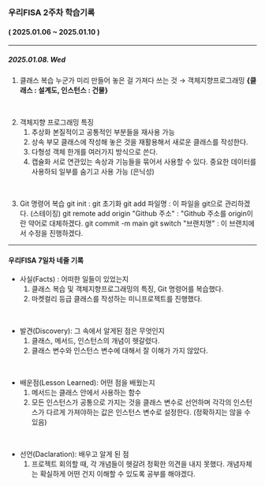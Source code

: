 ### 우리FISA 2주차 학습기록
#### ( 2025.01.06 ~ 2025.01.10 )
***
##### 2025.01.08. Wed
1. 클래스 복습
누군가 미리 만들어 놓은 걸 가져다 쓰는 것 → 객체지향프로그래밍
**{클래스 : 설계도, 인스턴스 : 건물}**
<br>

2. 객체지향 프로그래밍 특징
    1. 추상화
    본질적이고 공통적인 부분들을 재사용 가능
    2. 상속
    부모 클래스에 작성해 놓은 것을 재활용해서 새로운 클래스를 작성한다.
    3. 다형성
    객체 한개를 여러가지 방식으로 쓴다.
    4. 캡슐화
    서로 연관있는 속상과 기능들을 묶어서 사용할 수 있다.
    중요한 데이터를 사용하되 일부를 숨기고 사용 가능 (은닉성)
<br>

3. Git 명령어 복습
git init : git 초기화
git add 파일명 : 이 파일을 git으로 관리하겠다. (스테이징)
git remote add origin "Github 주소" : "Github 주소를 origin이란 약어로 대체하겠다.
git commit -m main
git switch "브랜치명" : 이 브랜치에서 수정을 진행하겠다. 


***
#### 우리FISA 7일차 네줄 기록

- 사실(Facts) : 어떠한 일들이 있었는지
    1. 클래스 복습 및 객체지향프로그래밍의 특징, Git 명령어를 복습했다.
    2. 마켓컬리 등급 클래스를 작성하는 미니프로젝트를 진행했다.

<br>

- 발견(Discovery): 그 속에서 알게된 점은 무엇인지
    1. 클래스, 메서드, 인스턴스의 개념이 헷갈렸다.
    2. 클래스 변수와 인스턴스 변수에 대해서 잘 이해가 가지 않았다.

<br>

- 배운점(Lesson Learned): 어떤 점을 배웠는지
    1. 메서드는 클래스 안에서 사용하는 함수
    2. 모든 인스턴스가 공통으로 가지는 것을 클래스 변수로 선언하며 각각의 인스턴스가 다르게 가져야하는 값은 인스턴스 변수로 설정한다. (정확하지는 않을 수 있음)
    
<br>

- 선언(Daclaration): 배우고 알게 된 점
    1. 프로젝트 회의할 때, 각 개념들이 헷갈려 정확한 의견을 내지 못했다. 개념자체는 확실하게 어떤 건지 이해할 수 있도록 공부를 해야겠다.